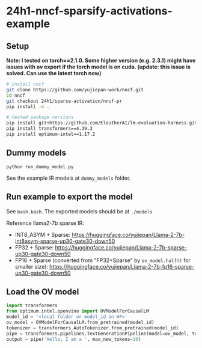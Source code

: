 # 24h1-nncf-sparsify-activations-example

## Setup

**Note: I tested on torch==2.1.0. Some higher version (e.g. 2.3.1) might have issues with ov export if the torch model is on cuda. (update: this issue is solved. Can use the latest torch now)**

```bash
# install nncf
git clone https://github.com/yujiepan-work/nncf.git
cd nncf
git checkout 24h1/sparse-activation/nncf-pr
pip install -e .

# tested package versions
pip install git+https://github.com/EleutherAI/lm-evaluation-harness.git@906ef948dc8dbb4c84e1bb0f2861b1aba30ab533
pip install transformers==4.39.3
pip install optimum-intel==1.17.2
```

## Dummy models

`python run_dummy_model.py`

See the example IR models at `dummy_models` folder.

## Run example to export the model

See `bash.bash`. The exported models should be at `./models`

Reference llama2-7b sparse IR:

- INT8_ASYM + Sparse: <https://huggingface.co/yujiepan/Llama-2-7b-int8asym-sparse-up30-gate30-down50>
- FP32 + Sparse: <https://huggingface.co/yujiepan/Llama-2-7b-sparse-up30-gate30-down50>
- FP16 + Sparse (converted from "FP32+Sparse" by `ov_model.half()` for smaller size): <https://huggingface.co/yujiepan/Llama-2-7b-fp16-sparse-up30-gate30-down50>

## Load the OV model

```python
import transformers
from optimum.intel.openvino import OVModelForCausalLM
model_id = '<local folder or model_id on HF>'
ov_model = OVModelForCausalLM.from_pretrained(model_id)
tokenizer = transformers.AutoTokenizer.from_pretrained(model_id)
pipe = transformers.pipelines.TextGenerationPipeline(model=ov_model, tokenizer=tokenizer)
output = pipe('Hello, I am a ', max_new_tokens=16)
```
